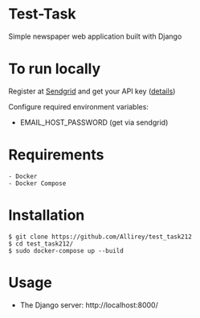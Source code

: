 # Test-Task
Simple newspaper web application built with Django

# To run locally
Register at [Sendgrid](https://sendgrid.com/) and get your API key ([details](https://app.sendgrid.com/guide/integrate/langs/smtp))

Configure required environment variables:
+ EMAIL_HOST_PASSWORD (get via sendgrid)


# Requirements
```
- Docker
- Docker Compose
```

# Installation

```
$ git clone https://github.com/Allirey/test_task212
$ cd test_task212/
$ sudo docker-compose up --build 
```

# Usage

- The Django server: http://localhost:8000/


